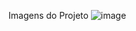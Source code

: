 Imagens do Projeto 
![image](https://github.com/DiegoFernandesM/Pokedex/assets/86379302/78d3203a-dbe6-4201-8d69-4fcfb2308bab)
